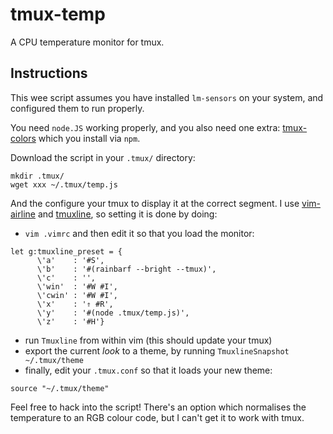 # tmux-temp

A CPU temperature monitor for tmux.

## Instructions

This wee script assumes you have installed `lm-sensors` on your system,
and configured them to run properly.

You need `node.JS` working properly, and you also need one extra:
[tmux-colors](https://github.com/alexge233/tmux-temp) which you install via `npm`.

Download the script in your `.tmux/` directory:

```
mkdir .tmux/
wget xxx ~/.tmux/temp.js
```

And the configure your tmux to display it at the correct segment.
I use [vim-airline](https://github.com/vim-airline/vim-airline) and
[tmuxline](https://github.com/edkolev/tmuxline.vim), so setting it is done
by doing:

- `vim .vimrc` and then edit it so that you load the monitor:
```
let g:tmuxline_preset = {
      \'a'    : '#S', 
      \'b'    : '#(rainbarf --bright --tmux)',
      \'c'    : '',
      \'win'  : '#W #I',
      \'cwin' : '#W #I',
      \'x'    : '⇑ #R',
      \'y'    : '#(node .tmux/temp.js)',
      \'z'    : '#H'}
```
- run `Tmuxline` from within vim (this should update your tmux)
- export the current *look* to a theme, by running `TmuxlineSnapshot ~/.tmux/theme`
- finally, edit your `.tmux.conf` so that it loads your new theme:
```
source "~/.tmux/theme"

```

Feel free to hack into the script!
There's an option which normalises the temperature to an RGB colour code,
but I can't get it to work with tmux.
